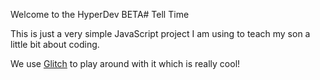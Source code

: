 Welcome to the HyperDev BETA# Tell Time

This is just a very simple JavaScript project I am using to teach my son a little bit about coding.

We use [Glitch](https://glitch.com) to play around with it which is really cool!
